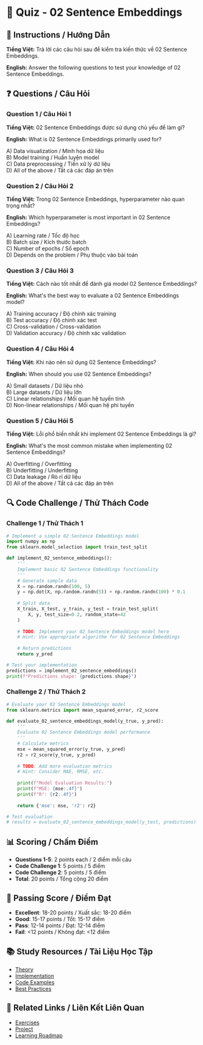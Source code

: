 # 🧠 Quiz - 02 Sentence Embeddings

## 📝 Instructions / Hướng Dẫn

**Tiếng Việt:** Trả lời các câu hỏi sau để kiểm tra kiến thức về 02 Sentence Embeddings.

**English:** Answer the following questions to test your knowledge of 02 Sentence Embeddings.

## ❓ Questions / Câu Hỏi

### Question 1 / Câu Hỏi 1
**Tiếng Việt:** 02 Sentence Embeddings được sử dụng chủ yếu để làm gì?

**English:** What is 02 Sentence Embeddings primarily used for?

A) Data visualization / Minh họa dữ liệu  
B) Model training / Huấn luyện model  
C) Data preprocessing / Tiền xử lý dữ liệu  
D) All of the above / Tất cả các đáp án trên

### Question 2 / Câu Hỏi 2
**Tiếng Việt:** Trong 02 Sentence Embeddings, hyperparameter nào quan trọng nhất?

**English:** Which hyperparameter is most important in 02 Sentence Embeddings?

A) Learning rate / Tốc độ học  
B) Batch size / Kích thước batch  
C) Number of epochs / Số epoch  
D) Depends on the problem / Phụ thuộc vào bài toán

### Question 3 / Câu Hỏi 3
**Tiếng Việt:** Cách nào tốt nhất để đánh giá model 02 Sentence Embeddings?

**English:** What's the best way to evaluate a 02 Sentence Embeddings model?

A) Training accuracy / Độ chính xác training  
B) Test accuracy / Độ chính xác test  
C) Cross-validation / Cross-validation  
D) Validation accuracy / Độ chính xác validation

### Question 4 / Câu Hỏi 4
**Tiếng Việt:** Khi nào nên sử dụng 02 Sentence Embeddings?

**English:** When should you use 02 Sentence Embeddings?

A) Small datasets / Dữ liệu nhỏ  
B) Large datasets / Dữ liệu lớn  
C) Linear relationships / Mối quan hệ tuyến tính  
D) Non-linear relationships / Mối quan hệ phi tuyến

### Question 5 / Câu Hỏi 5
**Tiếng Việt:** Lỗi phổ biến nhất khi implement 02 Sentence Embeddings là gì?

**English:** What's the most common mistake when implementing 02 Sentence Embeddings?

A) Overfitting / Overfitting  
B) Underfitting / Underfitting  
C) Data leakage / Rò rỉ dữ liệu  
D) All of the above / Tất cả các đáp án trên

## 🔍 Code Challenge / Thử Thách Code

### Challenge 1 / Thử Thách 1
```python
# Implement a simple 02 Sentence Embeddings model
import numpy as np
from sklearn.model_selection import train_test_split

def implement_02_sentence_embeddings():
    '''
    Implement basic 02 Sentence Embeddings functionality
    '''
    # Generate sample data
    X = np.random.randn(100, 5)
    y = np.dot(X, np.random.randn(5)) + np.random.randn(100) * 0.1
    
    # Split data
    X_train, X_test, y_train, y_test = train_test_split(
        X, y, test_size=0.2, random_state=42
    )
    
    # TODO: Implement your 02 Sentence Embeddings model here
    # Hint: Use appropriate algorithm for 02 Sentence Embeddings
    
    # Return predictions
    return y_pred

# Test your implementation
predictions = implement_02_sentence_embeddings()
print(f"Predictions shape: {predictions.shape}")
```

### Challenge 2 / Thử Thách 2
```python
# Evaluate your 02 Sentence Embeddings model
from sklearn.metrics import mean_squared_error, r2_score

def evaluate_02_sentence_embeddings_model(y_true, y_pred):
    '''
    Evaluate 02 Sentence Embeddings model performance
    '''
    # Calculate metrics
    mse = mean_squared_error(y_true, y_pred)
    r2 = r2_score(y_true, y_pred)
    
    # TODO: Add more evaluation metrics
    # Hint: Consider MAE, RMSE, etc.
    
    print(f"Model Evaluation Results:")
    print(f"MSE: {mse:.4f}")
    print(f"R²: {r2:.4f}")
    
    return {'mse': mse, 'r2': r2}

# Test evaluation
# results = evaluate_02_sentence_embeddings_model(y_test, predictions)
```

## 📊 Scoring / Chấm Điểm

- **Questions 1-5**: 2 points each / 2 điểm mỗi câu
- **Code Challenge 1**: 5 points / 5 điểm
- **Code Challenge 2**: 5 points / 5 điểm
- **Total**: 20 points / Tổng cộng 20 điểm

## 🎯 Passing Score / Điểm Đạt

- **Excellent**: 18-20 points / Xuất sắc: 18-20 điểm
- **Good**: 15-17 points / Tốt: 15-17 điểm  
- **Pass**: 12-14 points / Đạt: 12-14 điểm
- **Fail**: <12 points / Không đạt: <12 điểm

## 📚 Study Resources / Tài Liệu Học Tập

- [Theory](./THEORY_02_sentence_embeddings.md)
- [Implementation](./IMPLEMENTATION_02_sentence_embeddings.md)
- [Code Examples](./CODE_EXAMPLES_02_sentence_embeddings.md)
- [Best Practices](./BEST_PRACTICES_02_sentence_embeddings.md)

## 🔗 Related Links / Liên Kết Liên Quan

- [Exercises](./EXERCISES_02_sentence_embeddings.md)
- [Project](./PROJECT_02_sentence_embeddings.md)
- [Learning Roadmap](./LEARNING_ROADMAP_02_sentence_embeddings.md)
